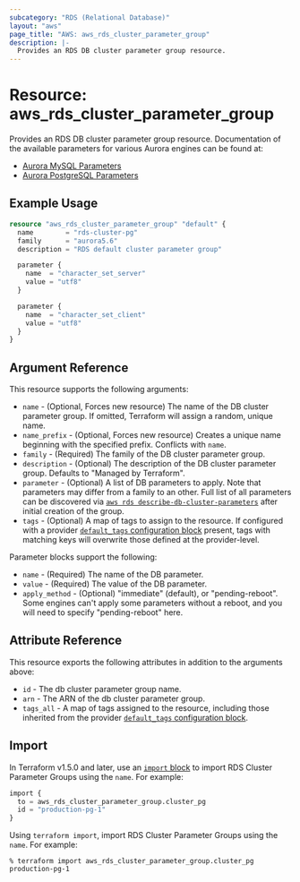 ```yaml
---
subcategory: "RDS (Relational Database)"
layout: "aws"
page_title: "AWS: aws_rds_cluster_parameter_group"
description: |-
  Provides an RDS DB cluster parameter group resource.
---
```


# Resource: aws_rds_cluster_parameter_group

Provides an RDS DB cluster parameter group resource. Documentation of the available parameters for various Aurora engines can be found at:

* [Aurora MySQL Parameters](https://docs.aws.amazon.com/AmazonRDS/latest/UserGuide/AuroraMySQL.Reference.html)
* [Aurora PostgreSQL Parameters](https://docs.aws.amazon.com/AmazonRDS/latest/UserGuide/AuroraPostgreSQL.Reference.html)

## Example Usage

```terraform
resource "aws_rds_cluster_parameter_group" "default" {
  name        = "rds-cluster-pg"
  family      = "aurora5.6"
  description = "RDS default cluster parameter group"

  parameter {
    name  = "character_set_server"
    value = "utf8"
  }

  parameter {
    name  = "character_set_client"
    value = "utf8"
  }
}
```

## Argument Reference

This resource supports the following arguments:

* `name` - (Optional, Forces new resource) The name of the DB cluster parameter group. If omitted, Terraform will assign a random, unique name.
* `name_prefix` - (Optional, Forces new resource) Creates a unique name beginning with the specified prefix. Conflicts with `name`.
* `family` - (Required) The family of the DB cluster parameter group.
* `description` - (Optional) The description of the DB cluster parameter group. Defaults to "Managed by Terraform".
* `parameter` - (Optional) A list of DB parameters to apply. Note that parameters may differ from a family to an other. Full list of all parameters can be discovered via [`aws rds describe-db-cluster-parameters`](https://docs.aws.amazon.com/cli/latest/reference/rds/describe-db-cluster-parameters.html) after initial creation of the group.
* `tags` - (Optional) A map of tags to assign to the resource. If configured with a provider [`default_tags` configuration block](https://registry.terraform.io/providers/hashicorp/aws/latest/docs#default_tags-configuration-block) present, tags with matching keys will overwrite those defined at the provider-level.

Parameter blocks support the following:

* `name` - (Required) The name of the DB parameter.
* `value` - (Required) The value of the DB parameter.
* `apply_method` - (Optional) "immediate" (default), or "pending-reboot". Some
    engines can't apply some parameters without a reboot, and you will need to
    specify "pending-reboot" here.

## Attribute Reference

This resource exports the following attributes in addition to the arguments above:

* `id` - The db cluster parameter group name.
* `arn` - The ARN of the db cluster parameter group.
* `tags_all` - A map of tags assigned to the resource, including those inherited from the provider [`default_tags` configuration block](https://registry.terraform.io/providers/hashicorp/aws/latest/docs#default_tags-configuration-block).

## Import

In Terraform v1.5.0 and later, use an [`import` block](https://developer.hashicorp.com/terraform/language/import) to import RDS Cluster Parameter Groups using the `name`. For example:

```terraform
import {
  to = aws_rds_cluster_parameter_group.cluster_pg
  id = "production-pg-1"
}
```

Using `terraform import`, import RDS Cluster Parameter Groups using the `name`. For example:

```console
% terraform import aws_rds_cluster_parameter_group.cluster_pg production-pg-1
```
